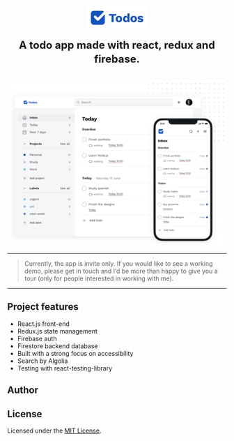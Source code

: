 <div align="center">
 <p align='center'>
    <img src='src/assets/combination-logo.svg' width='144' alt='todos app logo'>
  </p>
  <h1 style="font-size:24px; line-height: 32px; margin-top: 16px; margin-bottom: 16px;">A todo app made with react, redux and firebase.</h1>



</div>

<br>

<div align='center'>
<img src='src/assets/img/screenshot-header.png' width='600' alt='home page of the todos app'>
</div>

---

> Currently, the app is invite only. If you would like to see a working demo,
> please get in touch and I’d be more than happy to give you a tour (only for
> people interested in working with me).

---

## Project features

- React.js front-end
- Redux.js state management
- Firebase auth
- Firestore backend database
- Built with a strong focus on accessibility
- Search by Algolia
- Testing with react-testing-library

## Author



## License

Licensed under the [MIT License](./LICENSE).

